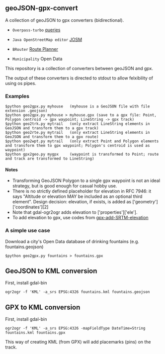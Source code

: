 ## geoJSON-gpx-convert
A collection of geoJSON to gpx converters (bidirectional).

- `Overpass-turbo` [queries](https://overpass-turbo.eu/)

- `Java OpenStreetMap editor` [JOSM](https://josm.openstreetmap.de)

- `BRouter` [Route Planner](https://brouter.de/brouter-web)
 
- `Municipality` Open Data

This repository is a collection of converters between geoJSON and gpx.

The output of these converters is directed to stdout to allow felxibility of using os pipes.

### Examples
```
$python geo2gpx.py myhouse   (myhouse is a GeoJSON file with file extension .geojson)
$python geo2gpx.py myhouse > myhouse.gpx (save to a gpx file: Point, Polygon centroid -> gpx waypoint; LineString -> gpx track)
$python geo2trk.py mytrail   (only extract LineString elements in GeoJSON and transform them to a gpx track)
$python geo2rte.py mytrail   (only extract LineString elements in GeoJSON and transform them to a gpx route)
$python geo2wpt.py mytrail   (only extract Point and Polygon elements and transform them to gpx waypoint; Polygon's centroid is used as waypoint)
$python gpx2geo.py mygpx     (waypoint is transformed to Point; route and track are transformed to LineString)
```
#### Notes
- Transforming GeoJSON Polygon to a single gpx waypoint is not an ideal strategy, but is good enough for casual hobby use.
- There is no strictly defined placeholder for elevation in RFC 7946: it says "Altitude or elevation MAY be included as an optional third
   element". Design decision: elevation, if exists, is added as ['geometry']['coordinates'][2] 
- Note that gdal-ogr2ogr adds elevation to ['properties']['ele']. 
- To add elevation to gpx, use codes from [gpx-add-SRTM-elevation](https://github.com/nicholas-fong/gpx-add-SRTM-elevation)

### A simple use case
Download a city's Open Data database of drinking fountains (e.g. fountains.geojson)
```
$python geo2gpx.py fountains > fountains.gpx
```
## GeoJSON to KML conversion
First, install gdal-bin
```
ogr2ogr -f 'KML' -a_srs EPSG:4326 fountains.kml fountains.geojson
```
## GPX to KML conversion
First, install gdal-bin
```
ogr2ogr -f 'KML' -a_srs EPSG:4326 -mapFieldType DateTime=String fountains.kml fountains.gpx
```
This way of creating KML (from GPX) will add placemarks (pins) on the track.
